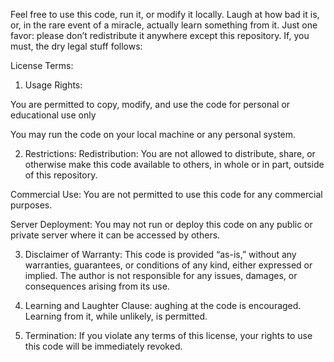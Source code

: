 Feel free to use this code, run it, or modify it locally. Laugh at how bad it is, or, in the rare event of a miracle, actually learn something from it. Just one favor: please don’t redistribute it anywhere except this repository. If, you must, the dry legal stuff follows:


License Terms:
1.	Usage Rights:

You are permitted to copy, modify, and use the code for personal or educational use only

You may run the code on your local machine or any personal system.

2.	Restrictions:
Redistribution:
You are not allowed to distribute, share, or otherwise make this code available to others, in whole or in part, outside of this repository.

Commercial Use:
You are not permitted to use this code for any commercial purposes.

Server Deployment:
You may not run or deploy this code on any public or private server where it can be accessed by others.

3.	Disclaimer of Warranty:
This code is provided “as-is,” without any warranties, guarantees, or conditions of any kind, either expressed or implied. The author is not responsible for any issues, damages, or consequences arising from its use.

4.	Learning and Laughter Clause:
aughing at the code is encouraged. Learning from it, while unlikely, is permitted.

5.	Termination:
If you violate any terms of this license, your rights to use this code will be immediately revoked.
